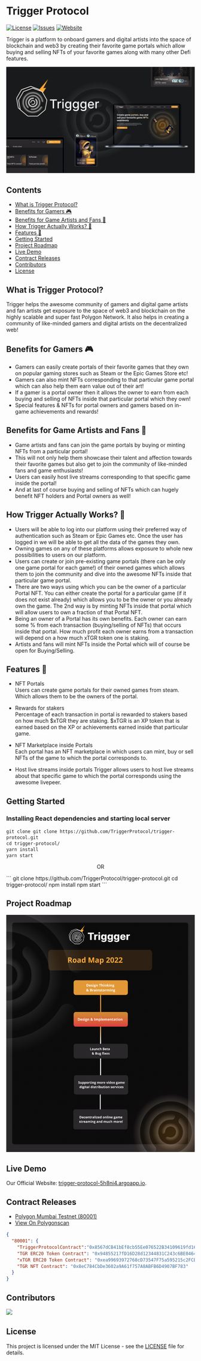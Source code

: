 # Trigger Protocol

[![License](https://img.shields.io/github/license/TriggerProtocol/trigger-protocol)](https://github.com/TriggerProtocol/trigger-protocol/blob/main/LICENSE) [![Issues](https://img.shields.io/github/issues/TriggerProtocol/trigger-protocol)](https://github.com/TriggerProtocol/trigger-protocol/issues) [![Website](https://img.shields.io/badge/View-Website-blue)](https://github.com/TriggerProtocol)

Trigger is a platform to onboard gamers and digital artists into the space of blockchain and web3 by creating their favorite game portals which allow buying and selling NFTs of your favorite games along with many other Defi features.

![UiDesign](./Images/UiDesign.jpeg)

## Contents

- [What is Trigger Protocol?](#what-is-trigger-protocol)
- [Benefits for Gamers 🎮️](#benefits-for-gamers-%EF%B8%8F)
- [Benefits for Game Artists and Fans 🎨️](#benefits-for-game-artists-and-fans-%EF%B8%8F)
- [How Trigger Actually Works? 🚀](#how-trigger-actually-works-)
- [Features 🌟️](#features-%EF%B8%8F)
- [Getting Started](#Getting-Started)
- [Project Roadmap](#Project-Roadmap)
- [Live Demo](#Live-Demo)
- [Contract Releases](#Contract-Releases)
- [Contributors](#Contributors)
- [License](#License)

## What is Trigger Protocol?

Trigger helps the awesome community of gamers and digital game artists and fan artists get exposure to the space of web3 and blockchain on the highly scalable and super fast Polygon Network. It also helps in creating a community of like-minded gamers and digital artists on the decentralized web!

## Benefits for Gamers 🎮️

- Gamers can easily create portals of their favorite games that they own on popular gaming stores such as Steam or the Epic Games Store etc! <br>
- Gamers can also mint NFTs corresponding to that particular game portal which can also help them earn value out of their art! <br>
- If a gamer is a portal owner then it allows the owner to earn from each buying and selling of NFTs inside that particular portal which they own! <br>
- Special features & NFTs for portal owners and gamers based on in-game achievements and rewards! <br>

## Benefits for Game Artists and Fans 🎨️

- Game artists and fans can join the game portals by buying or minting NFTs from a particular portal! <br>
- This will not only help them showcase their talent and affection towards their favorite games but also get to join the community of like-minded fans and game enthusiasts! <br>
- Users can easily host live streams corresponding to that specific game inside the portal!
- And at last of course buying and selling of NFTs which can hugely benefit NFT holders and Portal owners as well! <br>

## How Trigger Actually Works? 🚀

- Users will be able to log into our platform using their preferred way of authentication such as Steam or Epic Games etc. Once the user has logged in we will be able to get all the data of the games they own. <br>
- Owning games on any of these platforms allows exposure to whole new possibilities to users on our platform. <br>
- Users can create or join pre-existing game portals (there can be only one game portal for each game!) of their owned games which allows them to join the community and dive into the awesome NFTs inside that particular game portal. <br>
- There are two ways using which you can be the owner of a particular Portal NFT. You can either create the portal for a particular game (if it does not exist already) which allows you to be the owner or you already own the game. The 2nd way is by minting NFTs inside that portal which will allow users to own a fraction of that Portal NFT. <br>
- Being an owner of a Portal has its own benefits. Each owner can earn some % from each transaction (buying/selling of NFTs) that occurs inside that portal. How much profit each owner earns from a transaction will depend on a how much xTGR token one is staking. <br>
- Artists and fans will mint NFTs inside the Portal which will of course be open for Buying/Selling. <br>

## Features 🌟️

- NFT Portals <br>
  Users can create game portals for their owned games from steam. Which allows them to be the owners of the portal.<br>

- Rewards for stakers <br>
  Percentage of each transaction in portal is rewarded to stakers based on how much $xTGR they are staking. $xTGR is an XP token that is earned based on the XP or achievements earned inside that particular game. <br>

- NFT Marketplace inside Portals <br>
  Each portal has an NFT marketplace in which users can mint, buy or sell NFTs of the game to which the portal corresponds to. <br>

- Host live streams inside portals
  Trigger allows users to host live streams about that specific game to which the portal corresponds using the awesome livepeer. <br>

## Getting Started

### <p> <b> Installing React dependencies and starting local server </b> </p>

```
git clone git clone https://github.com/TriggerProtocol/trigger-protocol.git
cd trigger-protocol/
yarn install
yarn start
```

<p align="center">OR</p>
```
git clone https://github.com/TriggerProtocol/trigger-protocol.git
cd trigger-protocol/
npm install
npm start
```


## Project Roadmap

![Roadmap](./Images/RoadMap.jpg)

## Live Demo

Our Official Website: [trigger-protocol-5h8ni4.argoapp.io](https://trigger-protocol-5h8ni4.argoapp.io/).

## Contract Releases

- [Polygon Mumbai Testnet (80001)](https://mumbai.polygonscan.com)
- [View On Polygonscan](https://mumbai.polygonscan.com)

```json
{
  "80001": {
    "TriggerProtocolContract":"0x8567dCB41bEf8cb55Ee076522B34109619fd16E1",
    "TGR ERC20 Token Contract": "0x94855217fD16D28d12344831C243c6BE0464077F",
    "xTGR ERC20 Token Contract": "0xea99693972768cD73547F75a595215c2FCB3F3c2",
    "TGR NFT Contract": "0x8eC784CbDe3602a9A61f757A8ABFB6D4907BF783"
  }
}
```

## Contributors

<a href="https://github.com/TriggerProtocol/trigger-protocol/graphs/contributors">
  <img src="https://contrib.rocks/image?repo=TriggerProtocol/trigger-protocol" />
</a>

## License

This project is licensed under the MIT License - see the [LICENSE](LICENSE) file for details.

